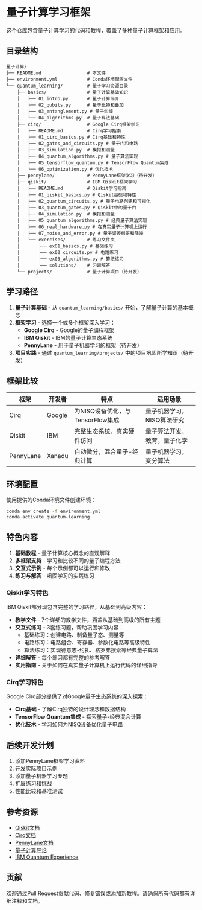 # 量子计算学习框架

这个仓库包含量子计算学习的代码和教程，覆盖了多种量子计算框架和应用。

## 目录结构

```
量子计算/
├── README.md                 # 本文件
├── environment.yml           # Conda环境配置文件
└── quantum_learning/         # 量子学习资源目录
    ├── basics/               # 量子计算基础知识
    │   ├── 01_intro.py       # 量子计算简介
    │   ├── 02_qubits.py      # 量子比特和叠加
    │   ├── 03_entanglement.py # 量子纠缠
    │   └── 04_algorithms.py  # 量子算法基础
    ├── cirq/                 # Google Cirq框架学习
    │   ├── README.md         # Cirq学习指南
    │   ├── 01_cirq_basics.py # Cirq基础和特性
    │   ├── 02_gates_and_circuits.py # 量子门和电路
    │   ├── 03_simulation.py  # 模拟和测量
    │   ├── 04_quantum_algorithms.py # 量子算法实现
    │   ├── 05_tensorflow_quantum.py # TensorFlow Quantum集成
    │   └── 06_optimization.py # 优化技术
    ├── pennylane/            # PennyLane框架学习（待开发）
    ├── qiskit/               # IBM Qiskit框架学习
    │   ├── README.md         # Qiskit学习指南
    │   ├── 01_qiskit_basics.py # Qiskit基础和特性
    │   ├── 02_quantum_circuits.py # 量子电路创建和可视化
    │   ├── 03_quantum_gates.py # Qiskit中的量子门
    │   ├── 04_simulation.py  # 模拟和测量
    │   ├── 05_quantum_algorithms.py # 经典量子算法实现
    │   ├── 06_real_hardware.py # 在真实量子计算机上运行
    │   ├── 07_noise_and_error.py # 量子误差纠正和降噪
    │   └── exercises/        # 练习文件夹
    │       ├── ex01_basics.py # 基础练习
    │       ├── ex02_circuits.py # 电路练习
    │       ├── ex03_algorithms.py # 算法练习
    │       └── solutions/    # 习题解答
    └── projects/             # 量子计算项目（待开发）
```

## 学习路径

1. **量子计算基础** - 从 `quantum_learning/basics/` 开始，了解量子计算的基本概念
2. **框架学习** - 选择一个或多个框架深入学习：
   - **Google Cirq** - Google的量子编程框架
   - **IBM Qiskit** - IBM的量子计算生态系统
   - **PennyLane** - 用于量子机器学习的框架（待开发）
3. **项目实践** - 通过 `quantum_learning/projects/` 中的项目巩固所学知识（待开发）

## 框架比较

| 框架 | 开发者 | 特点 | 适用场景 |
|------|-------|------|---------|
| Cirq | Google | 为NISQ设备优化，与TensorFlow集成 | 量子机器学习，NISQ算法研究 |
| Qiskit | IBM | 完整生态系统，真实硬件访问 | 量子算法开发，教育，量子化学 |
| PennyLane | Xanadu | 自动微分，混合量子-经典计算 | 量子机器学习，变分算法 |

## 环境配置

使用提供的Conda环境文件创建环境：

```bash
conda env create -f environment.yml
conda activate quantum-learning
```

## 特色内容

1. **基础教程** - 量子计算核心概念的直观解释
2. **多框架支持** - 学习和比较不同的量子编程方法
3. **交互式示例** - 每个示例都可以运行和修改
4. **练习与解答** - 巩固学习的实践练习

### Qiskit学习特色

IBM Qiskit部分现包含完整的学习路径，从基础到高级内容：

- **教学文件** - 7个详细的教学文件，涵盖从基础到高级的所有主题
- **交互式练习** - 3套练习题，帮助巩固学习内容：
  - 基础练习：创建电路、制备量子态、测量等
  - 电路练习：电路组合、寄存器、参数化电路等高级特性
  - 算法练习：实现德意志-约扎、格罗弗搜索等经典量子算法
- **详细解答** - 每个练习都有完整的参考解答
- **实用指南** - 关于如何在真实量子计算机上运行代码的详细指导

### Cirq学习特色

Google Cirq部分提供了对Google量子生态系统的深入探索：

- **Cirq基础** - 了解Cirq独特的设计理念和数据结构
- **TensorFlow Quantum集成** - 探索量子-经典混合计算
- **优化技术** - 学习如何为NISQ设备优化量子电路

## 后续开发计划

1. 添加PennyLane框架学习资料
2. 开发实际项目示例
3. 添加量子机器学习专题
4. 扩展练习和挑战
5. 性能比较和基准测试

## 参考资源

- [Qiskit文档](https://qiskit.org/documentation/)
- [Cirq文档](https://quantumai.google/cirq)
- [PennyLane文档](https://pennylane.ai/docs/)
- [量子计算导论](https://quantum.country/)
- [IBM Quantum Experience](https://quantum-computing.ibm.com/)

## 贡献

欢迎通过Pull Request贡献代码、修复错误或添加新教程。请确保所有代码都有详细注释和文档。 